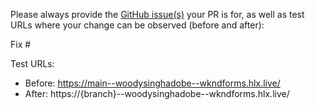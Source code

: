 Please always provide the [GitHub issue(s)](../issues) your PR is for, as well as test URLs where your change can be observed (before and after):

Fix #<gh-issue-id>

Test URLs:
- Before: https://main--woodysinghadobe--wkndforms.hlx.live/
- After: https://{branch}--woodysinghadobe--wkndforms.hlx.live/
